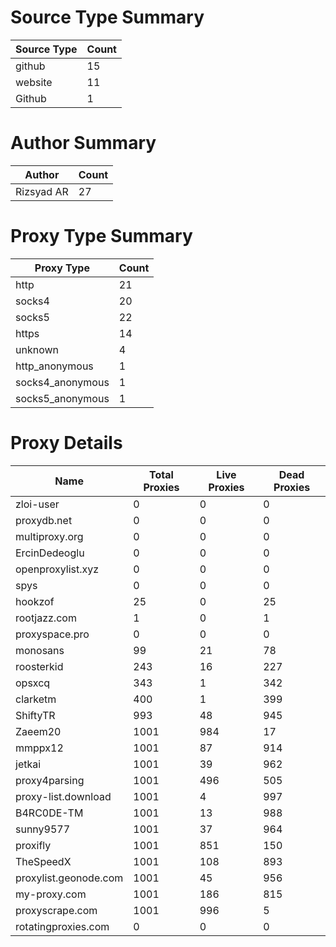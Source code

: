 # Source Type Summary

| Source Type | Count |
|-------------|-------|
| github | 15 |
| website | 11 |
| Github | 1 |


# Author Summary

| Author | Count |
|--------|-------|
| Rizsyad AR | 27 |


# Proxy Type Summary

| Proxy Type | Count |
|------------|-------|
| http | 21 |
| socks4 | 20 |
| socks5 | 22 |
| https | 14 |
| unknown | 4 |
| http_anonymous | 1 |
| socks4_anonymous | 1 |
| socks5_anonymous | 1 |


# Proxy Details

| Name | Total Proxies | Live Proxies | Dead Proxies |
|------|---------------|--------------|---------------|
| zloi-user | 0 | 0 | 0 |
| proxydb.net | 0 | 0 | 0 |
| multiproxy.org | 0 | 0 | 0 |
| ErcinDedeoglu | 0 | 0 | 0 |
| openproxylist.xyz | 0 | 0 | 0 |
| spys | 0 | 0 | 0 |
| hookzof | 25 | 0 | 25 |
| rootjazz.com | 1 | 0 | 1 |
| proxyspace.pro | 0 | 0 | 0 |
| monosans | 99 | 21 | 78 |
| roosterkid | 243 | 16 | 227 |
| opsxcq | 343 | 1 | 342 |
| clarketm | 400 | 1 | 399 |
| ShiftyTR | 993 | 48 | 945 |
| Zaeem20 | 1001 | 984 | 17 |
| mmppx12 | 1001 | 87 | 914 |
| jetkai | 1001 | 39 | 962 |
| proxy4parsing | 1001 | 496 | 505 |
| proxy-list.download | 1001 | 4 | 997 |
| B4RC0DE-TM | 1001 | 13 | 988 |
| sunny9577 | 1001 | 37 | 964 |
| proxifly | 1001 | 851 | 150 |
| TheSpeedX | 1001 | 108 | 893 |
| proxylist.geonode.com | 1001 | 45 | 956 |
| my-proxy.com | 1001 | 186 | 815 |
| proxyscrape.com | 1001 | 996 | 5 |
| rotatingproxies.com | 0 | 0 | 0 |
